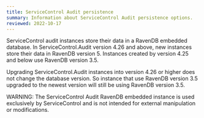 ```yaml
---
title: ServiceControl Audit persistence
summary: Information about ServiceControl Audit persistence options.
reviewed: 2022-10-17
---
```


ServiceControl audit instances store their data in a RavenDB embedded database. In ServiceControl.Audit version 4.26 and above, new instances store their data in RavenDB version 5. Instances created by version 4.25 and below use RavenDB version 3.5.

Upgrading ServiceControl.Audit instances into version 4.26 or higher does not change the database version. So instance that use RavenDB version 3.5 upgraded to the newest version will still be using RavenDB version 3.5.

WARNING: The ServiceControl Audit RavenDB embedded instance is used exclusively by ServiceControl and is not intended for external manipulation or modifications.